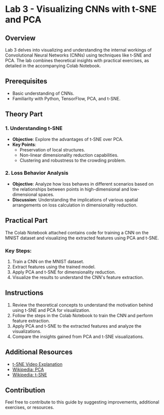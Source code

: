 # Lab 3 - Visualizing CNNs with t-SNE and PCA

## Overview
Lab 3 delves into visualizing and understanding the internal workings of Convolutional Neural Networks (CNNs) using techniques like t-SNE and PCA. The lab combines theoretical insights with practical exercises, as detailed in the accompanying Colab Notebook.

## Prerequisites
- Basic understanding of CNNs.
- Familiarity with Python, TensorFlow, PCA, and t-SNE.

## Theory Part

### 1. Understanding t-SNE
- **Objective**: Explore the advantages of t-SNE over PCA.
- **Key Points**:
  - Preservation of local structures.
  - Non-linear dimensionality reduction capabilities.
  - Clustering and robustness to the crowding problem.

### 2. Loss Behavior Analysis
- **Objective**: Analyze how loss behaves in different scenarios based on the relationships between points in high-dimensional and low-dimensional spaces.
- **Discussion**: Understanding the implications of various spatial arrangements on loss calculation in dimensionality reduction.

## Practical Part
The Colab Notebook attached contains code for training a CNN on the MNIST dataset and visualizing the extracted features using PCA and t-SNE.

### Key Steps:
1. Train a CNN on the MNIST dataset.
2. Extract features using the trained model.
3. Apply PCA and t-SNE for dimensionality reduction.
4. Visualize the results to understand the CNN's feature extraction.

## Instructions
1. Review the theoretical concepts to understand the motivation behind using t-SNE and PCA for visualization.
2. Follow the steps in the Colab Notebook to train the CNN and perform feature extraction.
3. Apply PCA and t-SNE to the extracted features and analyze the visualizations.
4. Compare the insights gained from PCA and t-SNE visualizations.

## Additional Resources
- [t-SNE Video Explanation](https://www.youtube.com/watch?v=RJVL80Gg3lA)
- [Wikipedia: PCA](https://en.wikipedia.org/wiki/Principal_component_analysis)
- [Wikipedia: t-SNE](https://en.wikipedia.org/wiki/T-distributed_stochastic_neighbor_embedding)

## Contribution
Feel free to contribute to this guide by suggesting improvements, additional exercises, or resources.
